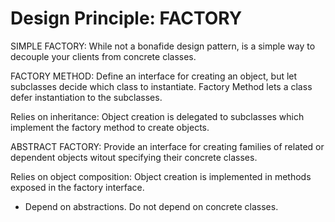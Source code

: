 # Design Principle: FACTORY

SIMPLE FACTORY: While not a bonafide design pattern, is a simple way to decouple your clients from concrete classes.

FACTORY METHOD: Define an interface for creating an object, but let subclasses decide which class to instantiate. Factory Method lets a class defer instantiation to the subclasses.

Relies on inheritance: Object creation is delegated to subclasses which implement the factory method to create objects.

ABSTRACT FACTORY: Provide an interface for creating families of related or dependent objects witout specifying their concrete classes.

Relies on object composition: Object creation is implemented in methods exposed in the factory interface.

- Depend on abstractions. Do not depend on concrete classes.